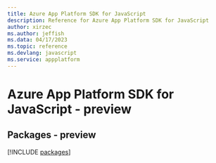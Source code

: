 ```yaml
---
title: Azure App Platform SDK for JavaScript
description: Reference for Azure App Platform SDK for JavaScript
author: xirzec
ms.author: jeffish
ms.data: 04/17/2023
ms.topic: reference
ms.devlang: javascript
ms.service: appplatform
---
```

# Azure App Platform SDK for JavaScript - preview
## Packages - preview
[!INCLUDE [packages](app-platform-index.md)]